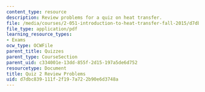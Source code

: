 ```yaml
---
content_type: resource
description: Review problems for a quiz on heat transfer.
file: /media/courses/2-051-introduction-to-heat-transfer-fall-2015/d7dbc839111f2f197a722b90e6d3748a_MIT2_051F15_Q2_Review_v3.pdf
file_type: application/pdf
learning_resource_types:
- Exams
ocw_type: OCWFile
parent_title: Quizzes
parent_type: CourseSection
parent_uid: c334001e-13dd-855f-2d15-197a5de6d752
resourcetype: Document
title: Quiz 2 Review Problems
uid: d7dbc839-111f-2f19-7a72-2b90e6d3748a
---
```

